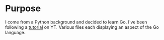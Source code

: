 # Purpose

I come from a Python background and decided to learn Go. 
I've been following a [tutorial](https://youtube.com/playlist?list=PL4cUxeGkcC9gC88BEo9czgyS72A3doDeM&si=2V82peJigMAID9bL) on YT.
Various files each displaying an aspect of the Go language.
